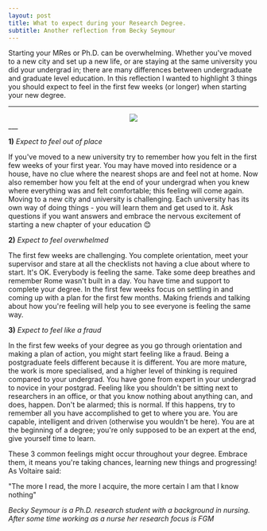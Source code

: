 ```yaml
---
layout: post
title: What to expect during your Research Degree.
subtitle: Another reflection from Becky Seymour
---
```




Starting your MRes or Ph.D. can be overwhelming. Whether you've moved to a new city and set up a new life, or are staying at the same university you did your undergrad in; there are many differences between undergraduate and graduate level education. In this reflection I wanted to highlight 3 things you should expect to feel in the first few weeks (or longer) when starting your new degree.

___
<center>
  <img src = "https://hls-pgr-newsletter.github.io/HLS-PGR-newsletter.github.io/img/team/Becki-profile.png" />
</center>
___

**1)** *Expect to feel out of place*

If you've moved to a new university try to remember how you felt in the first few weeks of your first year. You may have moved into residence or a house, have no clue where the nearest shops are and feel not at home. Now also remember how you felt at the end of your undergrad when you knew where everything was and felt comfortable; this feeling will come again. Moving to a new city and university is challenging. Each university has its own way of doing things - you will learn them and get used to it. Ask questions if you want answers and embrace the nervous excitement of starting a new chapter of your education 😊

**2)** *Expect to feel overwhelmed*

The first few weeks are challenging. You complete orientation, meet your supervisor and stare at all the checklists not having a clue about where to start. It's OK. Everybody is feeling the same. Take some deep breathes and remember Rome wasn't built in a day. You have time and support to complete your degree. In the first few weeks focus on settling in and coming up with a plan for the first few months. Making friends and talking about how you're feeling will help you to see everyone is feeling the same way.

**3)** *Expect to feel like a fraud*

In the first few weeks of your degree as you go through orientation and making a plan of action, you might start feeling like a fraud. Being a postgraduate feels different because it is different. You are more mature, the work is more specialised, and a higher level of thinking is required compared to your undergrad. You have gone from expert in your undergrad to novice in your postgrad.  Feeling like you shouldn't be sitting next to researchers in an office, or that you know nothing about anything can, and does, happen. Don't be alarmed; this is normal. If this happens, try to remember all you have accomplished to get to where you are. You are capable, intelligent and driven (otherwise you wouldn't be here). You are at the beginning of a degree; you're only supposed to be an expert at the end, give yourself time to learn.


These 3 common feelings might occur throughout your degree. Embrace them, it means you're taking chances, learning new things and progressing! As Voltaire said:

"The more I read, the more I acquire, the more certain I am that I know nothing"

*Becky Seymour is a Ph.D. research student with a background in nursing. After some time working as a nurse her research focus is FGM*
